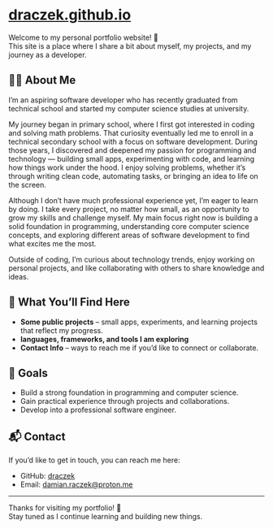 # [draczek.github.io](https://draczek.github.io/)

Welcome to my personal portfolio website! 🎉  
This site is a place where I share a bit about myself, my projects, and my journey as a developer.  

## 👨‍💻 About Me
I’m an aspiring software developer who has recently graduated from technical school and started my computer science studies at university.  

My journey began in primary school, where I first got interested in coding and solving math problems. That curiosity eventually led me to enroll in a technical secondary school with a focus on software development. During those years, I discovered and deepened my passion for programming and technology — building small apps, experimenting with code, and learning how things work under the hood. I enjoy solving problems, whether it’s through writing clean code, automating tasks, or bringing an idea to life on the screen.

Although I don’t have much professional experience yet, I’m eager to learn by doing. I take every project, no matter how small, as an opportunity to grow my skills and challenge myself. My main focus right now is building a solid foundation in programming, understanding core computer science concepts, and exploring different areas of software development to find what excites me the most.  

Outside of coding, I’m curious about technology trends, enjoy working on personal projects, and like collaborating with others to share knowledge and ideas.    

## 🚀 What You’ll Find Here
- **Some public projects** – small apps, experiments, and learning projects that reflect my progress.  
- **languages, frameworks, and tools I am exploring**
- **Contact Info** – ways to reach me if you’d like to connect or collaborate.  

## 🌱 Goals
- Build a strong foundation in programming and computer science.  
- Gain practical experience through projects and collaborations.  
- Develop into a professional software engineer.  

## 📬 Contact
If you’d like to get in touch, you can reach me here:  
- GitHub: [draczek](https://github.com/draczek)  
- Email: damian.raczek@proton.me

---

Thanks for visiting my portfolio! 🚀  
Stay tuned as I continue learning and building new things.  